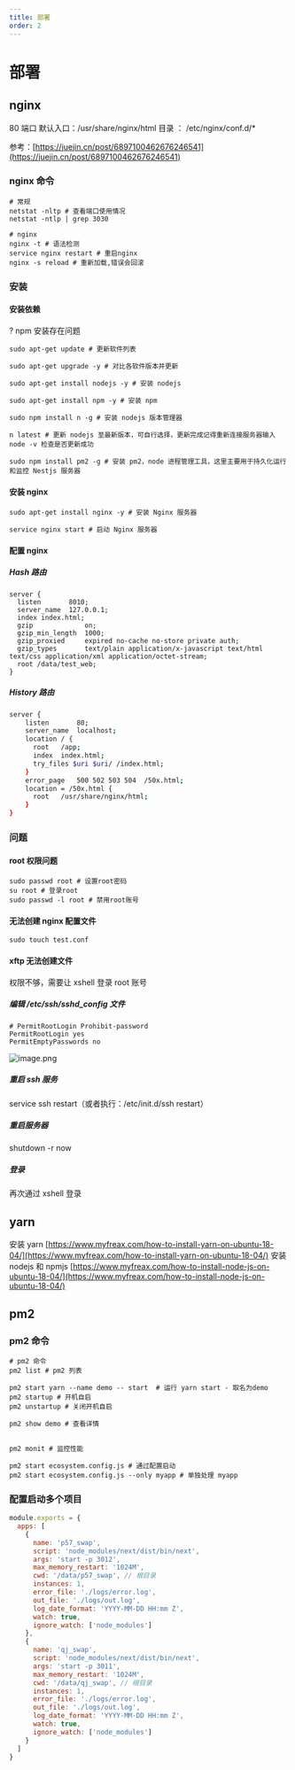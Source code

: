 ```yaml
---
title: 部署
order: 2
---
```




# 部署

## nginx

80 端口 默认入口：/usr/share/nginx/html
目录 ： /etc/nginx/conf.d/\*

参考：[https://juejin.cn/post/6897100462676246541](https://juejin.cn/post/6897100462676246541)

### nginx 命令

```shell
# 常规
netstat -nltp # 查看端口使用情况
netstat -ntlp | grep 3030

# nginx
nginx -t # 语法检测
service nginx restart # 重启nginx
nginx -s reload # 重新加载,错误会回滚
```

### 安装

#### 安装依赖

? npm 安装存在问题

```shell
sudo apt-get update # 更新软件列表

sudo apt-get upgrade -y # 对比各软件版本并更新

sudo apt-get install nodejs -y # 安装 nodejs

sudo apt-get install npm -y # 安装 npm

sudo npm install n -g # 安装 nodejs 版本管理器

n latest # 更新 nodejs 至最新版本，可自行选择，更新完成记得重新连接服务器输入 node -v 检查是否更新成功

sudo npm install pm2 -g # 安装 pm2，node 进程管理工具，这里主要用于持久化运行和监控 Nestjs 服务器
```

#### 安装 nginx

```shell
sudo apt-get install nginx -y # 安装 Nginx 服务器

service nginx start # 启动 Nginx 服务器
```

#### 配置 nginx

##### Hash 路由

```nginx
server {
  listen       8010;
  server_name  127.0.0.1;
  index index.html;
  gzip             on;
  gzip_min_length  1000;
  gzip_proxied     expired no-cache no-store private auth;
  gzip_types       text/plain application/x-javascript text/html text/css application/xml application/octet-stream;
  root /data/test_web;
}
```

##### History 路由

```bash
server {
    listen       80;
    server_name  localhost;
    location / {
      root   /app;
      index  index.html;
      try_files $uri $uri/ /index.html;
    }
    error_page   500 502 503 504  /50x.html;
    location = /50x.html {
      root   /usr/share/nginx/html;
    }
}
```



### 问题

#### root 权限问题

```shell
sudo passwd root # 设置root密码
su root # 登录root
sudo passwd -l root # 禁用root账号
```

#### 无法创建 nginx 配置文件

```shell
sudo touch test.conf
```

#### xftp 无法创建文件

权限不够，需要让 xshell 登录 root 账号

##### 编辑 /etc/ssh/sshd_config 文件

```shell
# PermitRootLogin Prohibit-password
PermitRootLogin yes
PermitEmptyPasswords no
```

![image.png](deploy.assets/1648799235046-04a87216-9235-4c96-9d6c-00393e764eaf.png)

##### 重启 ssh 服务

service ssh restart（或者执行：/etc/init.d/ssh restart）

##### 重启服务器

shutdown -r now

##### 登录

再次通过 xshell 登录

## yarn

安装 yarn
[https://www.myfreax.com/how-to-install-yarn-on-ubuntu-18-04/](https://www.myfreax.com/how-to-install-yarn-on-ubuntu-18-04/)
安装 nodejs 和 npmjs
[https://www.myfreax.com/how-to-install-node-js-on-ubuntu-18-04/](https://www.myfreax.com/how-to-install-node-js-on-ubuntu-18-04/)

## pm2

### pm2 命令

```shell
# pm2 命令
pm2 list # pm2 列表

pm2 start yarn --name demo -- start  # 运行 yarn start - 取名为demo
pm2 startup # 开机自启
pm2 unstartup # 关闭开机自启

pm2 show demo # 查看详情


pm2 monit # 监控性能

pm2 start ecosystem.config.js # 通过配置启动
pm2 start ecosystem.config.js --only myapp # 单独处理 myapp
```

### 配置启动多个项目

```javascript
module.exports = {
  apps: [
    {
      name: 'p57_swap',
      script: 'node_modules/next/dist/bin/next',
      args: 'start -p 3012',
      max_memory_restart: '1024M',
      cwd: '/data/p57_swap', // 根目录
      instances: 1,
      error_file: './logs/error.log',
      out_file: './logs/out.log',
      log_date_format: 'YYYY-MM-DD HH:mm Z',
      watch: true,
      ignore_watch: ['node_modules']
    },
    {
      name: 'qj_swap',
      script: 'node_modules/next/dist/bin/next',
      args: 'start -p 3011',
      max_memory_restart: '1024M',
      cwd: '/data/qj_swap', // 根目录
      instances: 1,
      error_file: './logs/error.log',
      out_file: './logs/out.log',
      log_date_format: 'YYYY-MM-DD HH:mm Z',
      watch: true,
      ignore_watch: ['node_modules']
    }
  ]
}
```
